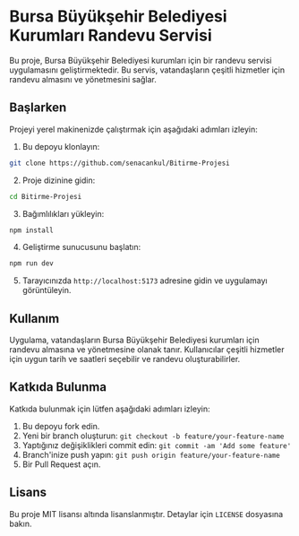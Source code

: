 # Bursa Büyükşehir Belediyesi Kurumları Randevu Servisi

Bu proje, Bursa Büyükşehir Belediyesi kurumları için bir randevu servisi uygulamasını geliştirmektedir. Bu servis, vatandaşların çeşitli hizmetler için randevu almasını ve yönetmesini sağlar.

## Başlarken

Projeyi yerel makinenizde çalıştırmak için aşağıdaki adımları izleyin:

1. Bu depoyu klonlayın:

```bash
git clone https://github.com/senacankul/Bitirme-Projesi
```

2. Proje dizinine gidin:

```bash
cd Bitirme-Projesi  

```

3. Bağımlılıkları yükleyin:

```bash
npm install
```

4. Geliştirme sunucusunu başlatın:

```bash
npm run dev
```

5. Tarayıcınızda `http://localhost:5173` adresine gidin ve uygulamayı görüntüleyin.

## Kullanım

Uygulama, vatandaşların Bursa Büyükşehir Belediyesi kurumları için randevu almasına ve yönetmesine olanak tanır. Kullanıcılar çeşitli hizmetler için uygun tarih ve saatleri seçebilir ve randevu oluşturabilirler.

## Katkıda Bulunma

Katkıda bulunmak için lütfen aşağıdaki adımları izleyin:

1. Bu depoyu fork edin.
2. Yeni bir branch oluşturun: `git checkout -b feature/your-feature-name`
3. Yaptığınız değişiklikleri commit edin: `git commit -am 'Add some feature'`
4. Branch'inize push yapın: `git push origin feature/your-feature-name`
5. Bir Pull Request açın.

## Lisans

Bu proje MIT lisansı altında lisanslanmıştır. Detaylar için `LICENSE` dosyasına bakın.
